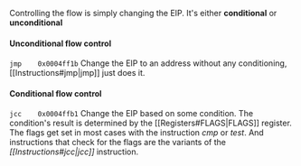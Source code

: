 Controlling the flow is simply changing the EIP.
It's either **conditional** or **unconditional**

#### Unconditional flow control
`jmp	0x0004ff1b`
Change the EIP to an address without any conditioning, [[Instructions#jmp|jmp]] just does it.

#### Conditional flow control
`jcc	0x0004ffb1`
Change the EIP based on some condition. The condition's result is determined by the [[Registers#FLAGS|FLAGS]] register. The flags get set in most cases with the instruction *cmp* or *test*. And instructions that check for the flags are the variants of the *[[Instructions#jcc|jcc]]* instruction.
